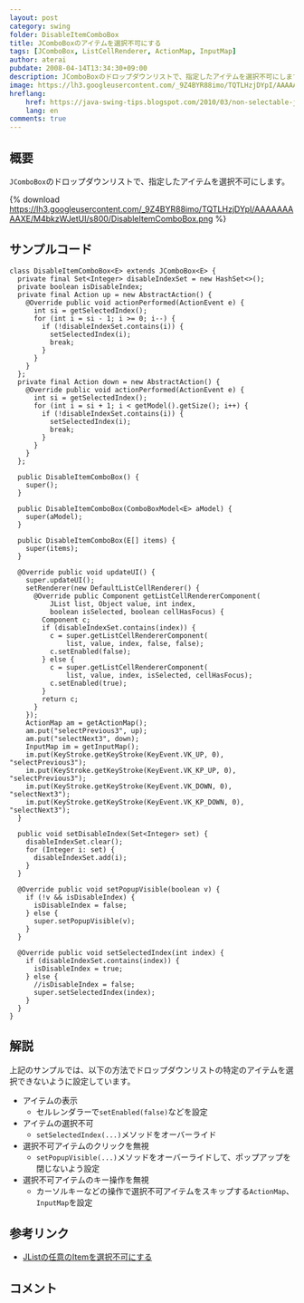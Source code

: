 ```yaml
---
layout: post
category: swing
folder: DisableItemComboBox
title: JComboBoxのアイテムを選択不可にする
tags: [JComboBox, ListCellRenderer, ActionMap, InputMap]
author: aterai
pubdate: 2008-04-14T13:34:30+09:00
description: JComboBoxのドロップダウンリストで、指定したアイテムを選択不可にします。
image: https://lh3.googleusercontent.com/_9Z4BYR88imo/TQTLHzjDYpI/AAAAAAAAAXE/M4bkzWJetUI/s800/DisableItemComboBox.png
hreflang:
    href: https://java-swing-tips.blogspot.com/2010/03/non-selectable-jcombobox-items.html
    lang: en
comments: true
---
```

## 概要
`JComboBox`のドロップダウンリストで、指定したアイテムを選択不可にします。

{% download https://lh3.googleusercontent.com/_9Z4BYR88imo/TQTLHzjDYpI/AAAAAAAAAXE/M4bkzWJetUI/s800/DisableItemComboBox.png %}

## サンプルコード
<pre class="prettyprint"><code>class DisableItemComboBox&lt;E&gt; extends JComboBox&lt;E&gt; {
  private final Set&lt;Integer&gt; disableIndexSet = new HashSet&lt;&gt;();
  private boolean isDisableIndex;
  private final Action up = new AbstractAction() {
    @Override public void actionPerformed(ActionEvent e) {
      int si = getSelectedIndex();
      for (int i = si - 1; i &gt;= 0; i--) {
        if (!disableIndexSet.contains(i)) {
          setSelectedIndex(i);
          break;
        }
      }
    }
  };
  private final Action down = new AbstractAction() {
    @Override public void actionPerformed(ActionEvent e) {
      int si = getSelectedIndex();
      for (int i = si + 1; i &lt; getModel().getSize(); i++) {
        if (!disableIndexSet.contains(i)) {
          setSelectedIndex(i);
          break;
        }
      }
    }
  };

  public DisableItemComboBox() {
    super();
  }

  public DisableItemComboBox(ComboBoxModel&lt;E&gt; aModel) {
    super(aModel);
  }

  public DisableItemComboBox(E[] items) {
    super(items);
  }

  @Override public void updateUI() {
    super.updateUI();
    setRenderer(new DefaultListCellRenderer() {
      @Override public Component getListCellRendererComponent(
          JList list, Object value, int index,
          boolean isSelected, boolean cellHasFocus) {
        Component c;
        if (disableIndexSet.contains(index)) {
          c = super.getListCellRendererComponent(
              list, value, index, false, false);
          c.setEnabled(false);
        } else {
          c = super.getListCellRendererComponent(
              list, value, index, isSelected, cellHasFocus);
          c.setEnabled(true);
        }
        return c;
      }
    });
    ActionMap am = getActionMap();
    am.put("selectPrevious3", up);
    am.put("selectNext3", down);
    InputMap im = getInputMap();
    im.put(KeyStroke.getKeyStroke(KeyEvent.VK_UP, 0), "selectPrevious3");
    im.put(KeyStroke.getKeyStroke(KeyEvent.VK_KP_UP, 0), "selectPrevious3");
    im.put(KeyStroke.getKeyStroke(KeyEvent.VK_DOWN, 0), "selectNext3");
    im.put(KeyStroke.getKeyStroke(KeyEvent.VK_KP_DOWN, 0), "selectNext3");
  }

  public void setDisableIndex(Set&lt;Integer&gt; set) {
    disableIndexSet.clear();
    for (Integer i: set) {
      disableIndexSet.add(i);
    }
  }

  @Override public void setPopupVisible(boolean v) {
    if (!v &amp;&amp; isDisableIndex) {
      isDisableIndex = false;
    } else {
      super.setPopupVisible(v);
    }
  }

  @Override public void setSelectedIndex(int index) {
    if (disableIndexSet.contains(index)) {
      isDisableIndex = true;
    } else {
      //isDisableIndex = false;
      super.setSelectedIndex(index);
    }
  }
}
</code></pre>

## 解説
上記のサンプルでは、以下の方法でドロップダウンリストの特定のアイテムを選択できないように設定しています。

- アイテムの表示
    - セルレンダラーで`setEnabled(false)`などを設定
- アイテムの選択不可
    - `setSelectedIndex(...)`メソッドをオーバーライド
- 選択不可アイテムのクリックを無視
    - `setPopupVisible(...)`メソッドをオーバーライドして、ポップアップを閉じないよう設定
- 選択不可アイテムのキー操作を無視
    - カーソルキーなどの操作で選択不可アイテムをスキップする`ActionMap`、`InputMap`を設定

<!-- dummy comment line for breaking list -->

## 参考リンク
- [JListの任意のItemを選択不可にする](https://ateraimemo.com/Swing/DisabledItem.html)

<!-- dummy comment line for breaking list -->

## コメント
